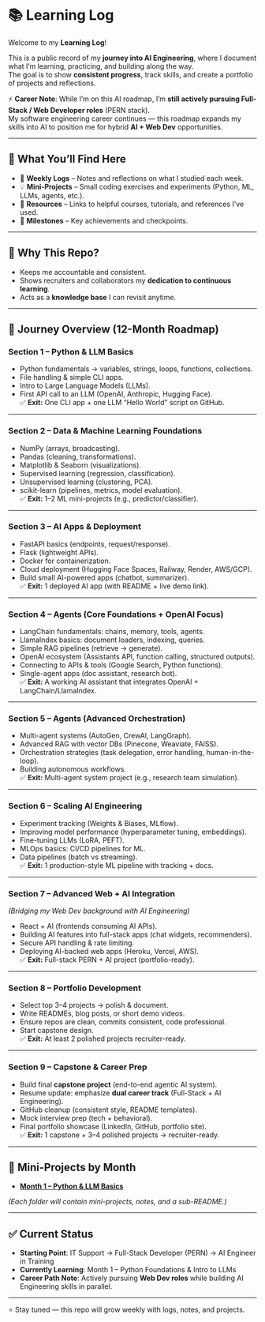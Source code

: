 # 📚 Learning Log  

Welcome to my **Learning Log**!  

This is a public record of my **journey into AI Engineering**, where I document what I’m learning, practicing, and building along the way.  
The goal is to show **consistent progress**, track skills, and create a portfolio of projects and reflections.  

⚡ **Career Note**: While I’m on this AI roadmap, I’m **still actively pursuing Full-Stack / Web Developer roles** (PERN stack).  
My software engineering career continues — this roadmap expands my skills into AI to position me for hybrid **AI + Web Dev** opportunities.  

---

## 🚀 What You’ll Find Here  

- 📝 **Weekly Logs** – Notes and reflections on what I studied each week.  
- 💡 **Mini-Projects** – Small coding exercises and experiments (Python, ML, LLMs, agents, etc.).  
- 📖 **Resources** – Links to helpful courses, tutorials, and references I’ve used.  
- 🎯 **Milestones** – Key achievements and checkpoints.  

---

## 🔎 Why This Repo?  

- Keeps me accountable and consistent.  
- Shows recruiters and collaborators my **dedication to continuous learning**.  
- Acts as a **knowledge base** I can revisit anytime.  

---

## 📆 Journey Overview (12-Month Roadmap)  

### **Section 1 – Python & LLM Basics**  
- Python fundamentals → variables, strings, loops, functions, collections.  
- File handling & simple CLI apps.  
- Intro to Large Language Models (LLMs).  
- First API call to an LLM (OpenAI, Anthropic, Hugging Face).  
✅ **Exit:** One CLI app + one LLM “Hello World” script on GitHub.  

---

### **Section 2 – Data & Machine Learning Foundations**  
- NumPy (arrays, broadcasting).  
- Pandas (cleaning, transformations).  
- Matplotlib & Seaborn (visualizations).  
- Supervised learning (regression, classification).  
- Unsupervised learning (clustering, PCA).  
- scikit-learn (pipelines, metrics, model evaluation).  
✅ **Exit:** 1–2 ML mini-projects (e.g., predictor/classifier).  

---

### **Section 3 – AI Apps & Deployment**  
- FastAPI basics (endpoints, request/response).  
- Flask (lightweight APIs).  
- Docker for containerization.  
- Cloud deployment (Hugging Face Spaces, Railway, Render, AWS/GCP).  
- Build small AI-powered apps (chatbot, summarizer).  
✅ **Exit:** 1 deployed AI app (with README + live demo link).  

---

### **Section 4 – Agents (Core Foundations + OpenAI Focus)**  
- LangChain fundamentals: chains, memory, tools, agents.  
- LlamaIndex basics: document loaders, indexing, queries.  
- Simple RAG pipelines (retrieve → generate).  
- OpenAI ecosystem (Assistants API, function calling, structured outputs).  
- Connecting to APIs & tools (Google Search, Python functions).  
- Single-agent apps (doc assistant, research bot).  
✅ **Exit:** A working AI assistant that integrates OpenAI + LangChain/LlamaIndex.  

---

### **Section 5 – Agents (Advanced Orchestration)**  
- Multi-agent systems (AutoGen, CrewAI, LangGraph).  
- Advanced RAG with vector DBs (Pinecone, Weaviate, FAISS).  
- Orchestration strategies (task delegation, error handling, human-in-the-loop).  
- Building autonomous workflows.  
✅ **Exit:** Multi-agent system project (e.g., research team simulation).  

---

### **Section 6 – Scaling AI Engineering**  
- Experiment tracking (Weights & Biases, MLflow).  
- Improving model performance (hyperparameter tuning, embeddings).  
- Fine-tuning LLMs (LoRA, PEFT).  
- MLOps basics: CI/CD pipelines for ML.  
- Data pipelines (batch vs streaming).  
✅ **Exit:** 1 production-style ML pipeline with tracking + docs.  

---

### **Section 7 – Advanced Web + AI Integration**  
*(Bridging my Web Dev background with AI Engineering)*  
- React + AI (frontends consuming AI APIs).  
- Building AI features into full-stack apps (chat widgets, recommenders).  
- Secure API handling & rate limiting.  
- Deploying AI-backed web apps (Heroku, Vercel, AWS).  
✅ **Exit:** Full-stack PERN + AI project (portfolio-ready).  

---

### **Section 8 – Portfolio Development**  
- Select top 3–4 projects → polish & document.  
- Write READMEs, blog posts, or short demo videos.  
- Ensure repos are clean, commits consistent, code professional.  
- Start capstone design.  
✅ **Exit:** At least 2 polished projects recruiter-ready.  

---

### **Section 9 – Capstone & Career Prep**  
- Build final **capstone project** (end-to-end agentic AI system).  
- Resume update: emphasize **dual career track** (Full-Stack + AI Engineering).  
- GitHub cleanup (consistent style, README templates).  
- Mock interview prep (tech + behavioral).  
- Final portfolio showcase (LinkedIn, GitHub, portfolio site).  
✅ **Exit:** 1 capstone + 3–4 polished projects → recruiter-ready.  

---

## 📂 Mini-Projects by Month  

- **[Month 1 – Python & LLM Basics](month-01_python-llm-basics/README.md)**  


*(Each folder will contain mini-projects, notes, and a sub-README.)*  

---

## ✅ Current Status  

- **Starting Point**: IT Support → Full-Stack Developer (PERN) → AI Engineer in Training  
- **Currently Learning**: Month 1 – Python Foundations & Intro to LLMs  
- **Career Path Note**: Actively pursuing **Web Dev roles** while building AI Engineering skills in parallel.  

---

⭐ Stay tuned — this repo will grow weekly with logs, notes, and projects.  
